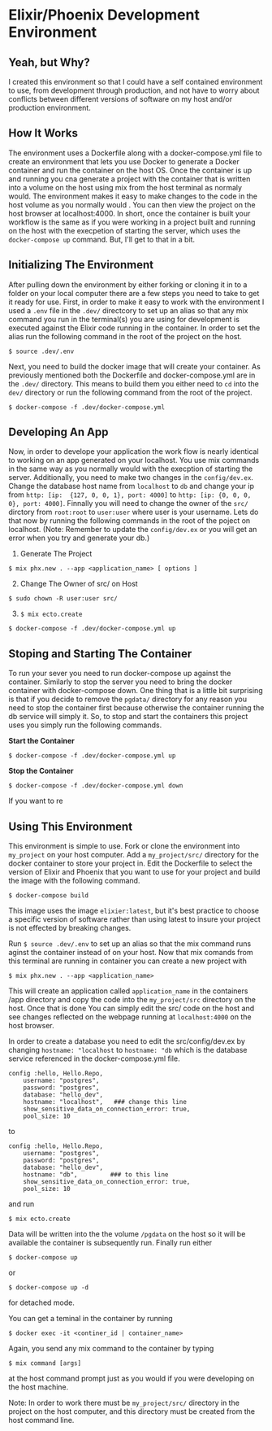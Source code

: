 
# Elixir/Phoenix Development Environment

## Yeah, but Why?

I created this environment so that I could have a self contained environment to
use, from development through production, and not have to worry about conflicts
between different versions of software on my host and/or production environment.

## How It Works

The environment uses a Dockerfile along with a docker-compose.yml file to create an
environment that lets you use Docker to generate a Docker container and run the
container on the host OS. Once the container is up and running you cna generate a
project with the container that is written into a volume on the host using mix
from the host terminal as normaly would. The environment makes it easy to make
changes to the code in the host volume as you normally would . You can then view
the project on the host browser at localhost:4000. In short, once the container
is built your workflow is the same as if you were working in a project built and
running on the host with the execpetion of starting the server, which uses the
`docker-compose up` command. But, I'll get to that in a bit.

## Initializing The Environment

After pulling down the environment by either forking or cloning it in to a
folder on your local computer there are a few steps you need to take to get it
ready for use. First, in order to make it easy to work with the environment I
used a `.env` file in the `.dev/` directcory to set up an alias so that any mix
command you run in the terminal(s) you are using for development is executed
against the Elixir code running in the container. In order to set the alias run
the following command in the root of the project on the host.

`$ source .dev/.env`

Next, you need to build the docker image that will create your container. As
previously mentioned both the Dockerfile and docker-compose.yml are in the
`.dev/` directory. This means to build them you either need to `cd` into the
`dev/` directory or run the following command from the root of the project.

`$ docker-compose -f .dev/docker-compose.yml`

## Developing An App

Now, in order to develope your application the work flow is nearly identical to
working on an app generated on your localhost. You use mix commands in the same
way as you normally would with the execption of starting the server.
Additionally, you need to make two changes in the `config/dev.ex`. Change the
database host name from `localhost` to `db` and change your ip from `http: [ip: 
{127, 0, 0, 1}, port: 4000]` to `http: [ip: {0, 0, 0, 0}, port: 4000]`. Finnally
you will need to change the owner of the `src/` dirctory from `root:root` to
`user:user` where user is your username. Lets do that now by running the
following commands in the root of the poject on localhost. (Note: Remember to
update the `config/dev.ex` or you will get an error when you try and generate
your db.)

1. Generate The Project

`$ mix phx.new . --app <application_name> [ options ]`

2. Change The Owner of src/ on Host

`$ sudo chown -R user:user src/`

3. `$ mix ecto.create`

`$ docker-compose -f .dev/docker-compose.yml up`

## Stoping and Starting The Container

To run your sever you need to run docker-compose up against the container.
Similarly to stop the server you need to bring the docker container with
docker-compose down. One thing that is a little bit surprising is that if you
decide to remove the `pgdata/` directory for any reason you need to stop the
container first because otherwise the container running the db service will
simply it. So, to stop and start the containers this project uses you simply run
the following commands.

__Start the Container__

`$ docker-compose -f .dev/docker-compose.yml up`

__Stop the Container__

`$ docker-compose -f .dev/docker-compose.yml down`

If you want to re









## Using This Environment

This environment is simple to use. Fork or clone the environment into
`my_project` on your host computer. Add a `my_project/src/` directory for the docker container
to store your project in. Edit the Dockerfile to select the version of Elixir
and Phoenix that you want to use for your project and build the image with the
following command. 

    $ docker-compose build

This image uses the image `elixier:latest`, but it's best
practice to choose a specific version of software rather than using latest to
insure your project is not effected by breaking changes.

Run `$ source .dev/.env` to set up an alias so that the mix command runs
aginst the container instead of on your host. Now that mix comands from this
terminal are running in container you can create a new project with

    $ mix phx.new . --app <application_name>

This will create an application called `application_name` in the containers /app
directory and copy the code into the `my_project/src` directory on the host.
Once that is done You can simply edit the src/ code on the host and see changes
reflected on the webpage running at `localhost:4000` on the host browser.

In order to create a database you need to edit the src/config/dev.ex by changing
`hostname: "localhost` to `hostname: "db` which is the database service
referenced in the docker-compose.yml file.

    config :hello, Hello.Repo,
        username: "postgres",
        password: "postgres",
        database: "hello_dev",
        hostname: "localhost",   ### change this line 
        show_sensitive_data_on_connection_error: true,
        pool_size: 10

to

    config :hello, Hello.Repo,
        username: "postgres",
        password: "postgres",
        database: "hello_dev",
        hostname: "db",         ### to this line 
        show_sensitive_data_on_connection_error: true,
        pool_size: 10

and run 

    $ mix ecto.create

Data will be written into the the volume `/pgdata` on the host so it will be
available the container is subsequently run. Finally run either

    $ docker-compose up

or 

    $ docker-compose up -d

for detached mode.

You can get a teminal in the container by running

    $ docker exec -it <continer_id | container_name>

Again, you send any mix command to the container by typing

    $ mix command [args]

at the host command prompt just as you would if you were developing on the host
machine.

Note: In order to work there must be `my_project/src/` directory in the project on the host
computer, and this directory must be created from the host command line.
